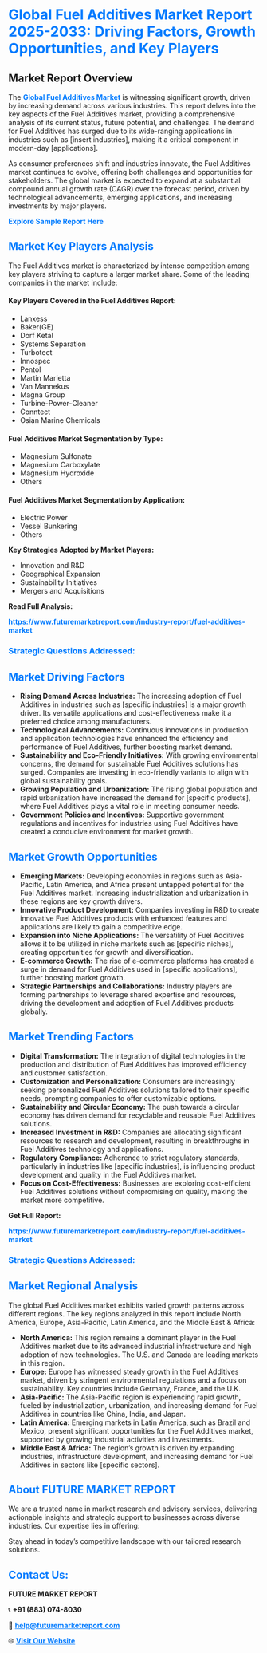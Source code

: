 <h1 style="color: #007BFF;">Global Fuel Additives Market Report 2025-2033: Driving Factors, Growth Opportunities, and Key Players</h1>

<section id="overview">
<h2>Market Report Overview</h2>
<p>The <a href="https://www.futuremarketreport.com/industry-report/fuel-additives-market" style="color: #007BFF; text-decoration: none;"><strong>Global Fuel Additives Market</strong></a> is witnessing significant growth, driven by increasing demand across various industries. This report delves into the key aspects of the Fuel Additives market, providing a comprehensive analysis of its current status, future potential, and challenges. The demand for Fuel Additives has surged due to its wide-ranging applications in industries such as [insert industries], making it a critical component in modern-day [applications].</p>
<p>As consumer preferences shift and industries innovate, the Fuel Additives market continues to evolve, offering both challenges and opportunities for stakeholders. The global market is expected to expand at a substantial compound annual growth rate (CAGR) over the forecast period, driven by technological advancements, emerging applications, and increasing investments by major players.</p>
</section>

<section id="overview">
<p><a href="https://www.futuremarketreport.com/request-sample/reportId=55195" style="color: #007BFF; text-decoration: none;"><strong>Explore Sample Report Here</strong></a></p>
</section>

<section id="key-players">
<h2 style="color: #007BFF;">Market Key Players Analysis</h2>
<p>The Fuel Additives market is characterized by intense competition among key players striving to capture a larger market share. Some of the leading companies in the market include:</p>
<h4>Key Players Covered in the Fuel Additives Report:</h4>
<ul><li>Lanxess</li><li>Baker(GE)</li><li>Dorf Ketal</li><li>Systems Separation</li><li>Turbotect</li><li>Innospec</li><li>Pentol</li><li>Martin Marietta</li><li>Van Mannekus</li><li>Magna Group</li><li>Turbine-Power-Cleaner</li><li>Conntect</li><li>Osian Marine Chemicals</li></ul>
<h4>Fuel Additives Market Segmentation by Type:</h4>
<ul><li>Magnesium Sulfonate</li><li>Magnesium Carboxylate</li><li>Magnesium Hydroxide</li><li>Others</li></ul>

<h4>Fuel Additives Market Segmentation by Application:</h4>
<ul><li>Electric Power</li><li>Vessel Bunkering</li><li>Others</li></ul>
<p><strong>Key Strategies Adopted by Market Players:</strong></p>
<ul>
<li>Innovation and R&D</li>
<li>Geographical Expansion</li>
<li>Sustainability Initiatives</li>
<li>Mergers and Acquisitions</li>
</ul>
</section>

<section>
<p><strong>Read Full Analysis: </strong></p><a href="https://www.futuremarketreport.com/industry-report/fuel-additives-market" style="color: #007BFF; text-decoration: none;"><strong>https://www.futuremarketreport.com/industry-report/fuel-additives-market</strong></a>
<h3 style="color: #007BFF;">Strategic Questions Addressed:</h3>
</section>

<section id="driving-factors">
<h2 style="color: #007BFF;">Market Driving Factors</h2>
<ul>
<li><strong>Rising Demand Across Industries:</strong> The increasing adoption of Fuel Additives in industries such as [specific industries] is a major growth driver. Its versatile applications and cost-effectiveness make it a preferred choice among manufacturers.</li>
<li><strong>Technological Advancements:</strong> Continuous innovations in production and application technologies have enhanced the efficiency and performance of Fuel Additives, further boosting market demand.</li>
<li><strong>Sustainability and Eco-Friendly Initiatives:</strong> With growing environmental concerns, the demand for sustainable Fuel Additives solutions has surged. Companies are investing in eco-friendly variants to align with global sustainability goals.</li>
<li><strong>Growing Population and Urbanization:</strong> The rising global population and rapid urbanization have increased the demand for [specific products], where Fuel Additives plays a vital role in meeting consumer needs.</li>
<li><strong>Government Policies and Incentives:</strong> Supportive government regulations and incentives for industries using Fuel Additives have created a conducive environment for market growth.</li>
</ul>
</section>

<section id="growth-opportunities">
<h2 style="color: #007BFF;">Market Growth Opportunities</h2>
<ul>
<li><strong>Emerging Markets:</strong> Developing economies in regions such as Asia-Pacific, Latin America, and Africa present untapped potential for the Fuel Additives market. Increasing industrialization and urbanization in these regions are key growth drivers.</li>
<li><strong>Innovative Product Development:</strong> Companies investing in R&D to create innovative Fuel Additives products with enhanced features and applications are likely to gain a competitive edge.</li>
<li><strong>Expansion into Niche Applications:</strong> The versatility of Fuel Additives allows it to be utilized in niche markets such as [specific niches], creating opportunities for growth and diversification.</li>
<li><strong>E-commerce Growth:</strong> The rise of e-commerce platforms has created a surge in demand for Fuel Additives used in [specific applications], further boosting market growth.</li>
<li><strong>Strategic Partnerships and Collaborations:</strong> Industry players are forming partnerships to leverage shared expertise and resources, driving the development and adoption of Fuel Additives products globally.</li>
</ul>
</section>

<section id="trending-factors">
<h2 style="color: #007BFF;">Market Trending Factors</h2>
<ul>
<li><strong>Digital Transformation:</strong> The integration of digital technologies in the production and distribution of Fuel Additives has improved efficiency and customer satisfaction.</li>
<li><strong>Customization and Personalization:</strong> Consumers are increasingly seeking personalized Fuel Additives solutions tailored to their specific needs, prompting companies to offer customizable options.</li>
<li><strong>Sustainability and Circular Economy:</strong> The push towards a circular economy has driven demand for recyclable and reusable Fuel Additives solutions.</li>
<li><strong>Increased Investment in R&D:</strong> Companies are allocating significant resources to research and development, resulting in breakthroughs in Fuel Additives technology and applications.</li>
<li><strong>Regulatory Compliance:</strong> Adherence to strict regulatory standards, particularly in industries like [specific industries], is influencing product development and quality in the Fuel Additives market.</li>
<li><strong>Focus on Cost-Effectiveness:</strong> Businesses are exploring cost-efficient Fuel Additives solutions without compromising on quality, making the market more competitive.</li>
</ul>
</section>

<section>
<p><strong>Get Full Report: </strong></p><a href="https://www.futuremarketreport.com/industry-report/fuel-additives-market" style="color: #007BFF; text-decoration: none;"><strong>https://www.futuremarketreport.com/industry-report/fuel-additives-market</strong></a>
<h3 style="color: #007BFF;">Strategic Questions Addressed:</h3>
</section>


<section id="regional-analysis">
<h2 style="color: #007BFF;">Market Regional Analysis</h2>
<p>The global Fuel Additives market exhibits varied growth patterns across different regions. The key regions analyzed in this report include North America, Europe, Asia-Pacific, Latin America, and the Middle East & Africa:</p>
<ul>
<li><strong>North America:</strong> This region remains a dominant player in the Fuel Additives market due to its advanced industrial infrastructure and high adoption of new technologies. The U.S. and Canada are leading markets in this region.</li>
<li><strong>Europe:</strong> Europe has witnessed steady growth in the Fuel Additives market, driven by stringent environmental regulations and a focus on sustainability. Key countries include Germany, France, and the U.K.</li>
<li><strong>Asia-Pacific:</strong> The Asia-Pacific region is experiencing rapid growth, fueled by industrialization, urbanization, and increasing demand for Fuel Additives in countries like China, India, and Japan.</li>
<li><strong>Latin America:</strong> Emerging markets in Latin America, such as Brazil and Mexico, present significant opportunities for the Fuel Additives market, supported by growing industrial activities and investments.</li>
<li><strong>Middle East & Africa:</strong> The region’s growth is driven by expanding industries, infrastructure development, and increasing demand for Fuel Additives in sectors like [specific sectors].</li>
</ul>
</section>

<footer>
<h2 style="color: #007BFF;">About FUTURE MARKET REPORT</h2>
<p>We are a trusted name in market research and advisory services, delivering actionable insights and strategic support to businesses across diverse industries. Our expertise lies in offering:</p>

<p>Stay ahead in today’s competitive landscape with our tailored research solutions.</p>

<h2 style="color: #007BFF;">Contact Us:</h2>
<p><strong>FUTURE MARKET REPORT</strong></p>
<p>📞 <strong>+91 (883) 074-8030</strong></p>
<p>📧 <strong><a href="mailto:help@futuremarketreport.com" style="color: #007BFF;">help@futuremarketreport.com</a></strong></p>
<p>🌐 <strong><a href="https://www.futuremarketreport.com/" style="color: #007BFF;">Visit Our Website</a></strong></p>
</footer>